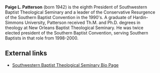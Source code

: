 **Paige L. Patterson** (born 1942) is the eighth President of
Southwestern Baptist Theological Seminary and a leader of the
Conservative Resurgence of the Southern Baptist Convention in the
1990's. A graduate of Hardin-Simmons University, Patterson received
Th.M. and Ph.D. degrees in theology at New Orleans Baptist
Theological Seminary. He was twice elected president of the
Southern Baptist Convention, serving Southern Baptists in that role
from 1998-2000.

## External links

-   [Southwestern Baptist Theological Seminary Bio Page](http://www.swbts.edu/index.cfm?pageid=516)



